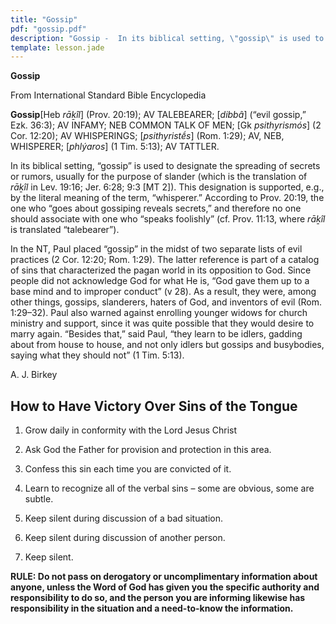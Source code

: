 ```yaml
---
title: "Gossip"
pdf: "gossip.pdf"
description: "Gossip -  In its biblical setting, \"gossip\" is used to designate the spreading of secrets or rumors, usually for the purpose of slander. [MAR 2013]"
template: lesson.jade
---
```



**Gossip**

From International Standard Bible Encyclopedia

**Gossip**[Heb *rāḵîl*] (Prov. 20:19); AV TALEBEARER; [*dibbâ*] (“evil
gossip,” Ezk. 36:3); AV INFAMY; NEB COMMON TALK OF MEN; [Gk
*psithyrismós*] (2 Cor. 12:20); AV WHISPERINGS; [*psithyristḗs*] (Rom.
1:29); AV, NEB, WHISPERER; [*phlýaros*] (1 Tim. 5:13); AV TATTLER.

In its biblical setting, “gossip” is used to designate the spreading of
secrets or rumors, usually for the purpose of slander (which is the
translation of *rāḵîl* in Lev. 19:16; Jer. 6:28; 9:3 [MT 2]). This
designation is supported, e.g., by the literal meaning of the term,
“whisperer.” According to Prov. 20:19, the one who “goes about gossiping
reveals secrets,” and therefore no one should associate with one who
“speaks foolishly” (cf. Prov. 11:13, where *rāḵîl* is translated
“talebearer”).

In the NT, Paul placed “gossip” in the midst of two separate lists of
evil practices (2 Cor. 12:20; Rom. 1:29). The latter reference is part
of a catalog of sins that characterized the pagan world in its
opposition to God. Since people did not acknowledge God for what He is,
“God gave them up to a base mind and to improper conduct” (v 28). As a
result, they were, among other things, gossips, slanderers, haters of
God, and inventors of evil (Rom. 1:29–32). Paul also warned against
enrolling younger widows for church ministry and support, since it was
quite possible that they would desire to marry again. “Besides that,”
said Paul, “they learn to be idlers, gadding about from house to house,
and not only idlers but gossips and busybodies, saying what they should
not” (1 Tim. 5:13).

A. J. Birkey

How to Have Victory Over Sins of the Tongue
-------------------------------------------

1. Grow daily in conformity with the Lord Jesus Christ

2. Ask God the Father for provision and protection in this area.

3. Confess this sin each time you are convicted of it.

4. Learn to recognize all of the verbal sins – some are obvious, some
are subtle.

5. Keep silent during discussion of a bad situation.

6. Keep silent during discussion of another person.

7. Keep silent.

**RULE: Do not pass on derogatory or uncomplimentary information about
anyone, unless the Word of God has given you the specific authority and
responsibility to do so, and the person you are informing likewise has
responsibility in the situation and a need-to-know the information.**

